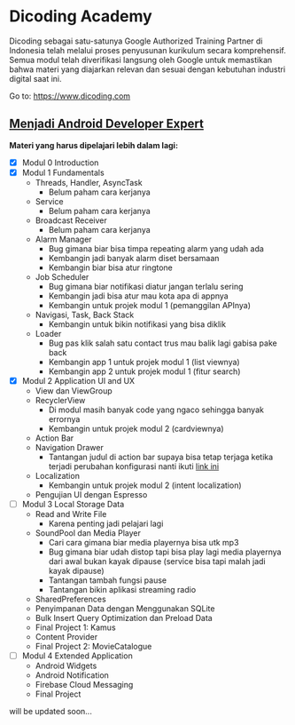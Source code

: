 # Dicoding Academy
Dicoding sebagai satu-satunya Google Authorized Training Partner di Indonesia telah melalui proses penyusunan kurikulum secara komprehensif. Semua modul telah diverifikasi langsung oleh Google untuk memastikan bahwa materi yang diajarkan relevan dan sesuai dengan kebutuhan industri digital saat ini.

Go to: https://www.dicoding.com

## [Menjadi Android Developer Expert](https://www.dicoding.com/academies/14/)

__Materi yang harus dipelajari lebih dalam lagi:__

- [x] Modul 0 Introduction
- [x] Modul 1 Fundamentals
	* Threads, Handler, AsyncTask
		* Belum paham cara kerjanya
	* Service
		* Belum paham cara kerjanya
	* Broadcast Receiver
		* Belum paham cara kerjanya
	* Alarm Manager
		* Bug gimana biar bisa timpa repeating alarm yang udah ada
		* Kembangin jadi banyak alarm diset bersamaan
		* Kembangin biar bisa atur ringtone
	* Job Scheduler
		* Bug gimana biar notifikasi diatur jangan terlalu sering
		* Kembangin jadi bisa atur mau kota apa di appnya
		* Kembangin untuk projek modul 1 (pemanggilan APInya)
	* Navigasi, Task, Back Stack
		* Kembangin untuk bikin notifikasi yang bisa diklik
	* Loader
		* Bug pas klik salah satu contact trus mau balik lagi gabisa pake back
		* Kembangin app 1 untuk projek modul 1 (list viewnya)
		* Kembangin app 2 untuk projek modul 1 (fitur search)
- [x] Modul 2 Application UI and UX
	* View dan ViewGroup
	* RecyclerView
		* Di modul masih banyak code yang ngaco sehingga banyak errornya
		* Kembangin untuk projek modul 2 (cardviewnya)
	* Action Bar
	* Navigation Drawer
		* Tantangan judul di action bar supaya bisa tetap terjaga ketika terjadi perubahan konfigurasi nanti ikuti [link ini](https://github.com/dicodingacademy/a14-made-labs2/tree/master/04.Navigation/MyNavigationDrawer)
	* Localization
		* Kembangin untuk projek modul 2 (intent localization)
	* Pengujian UI dengan Espresso
- [ ] Modul 3 Local Storage Data
	* Read and Write File
		* Karena penting jadi pelajari lagi
	* SoundPool dan Media Player
		* Cari cara gimana biar media playernya bisa utk mp3
		* Bug gimana biar udah distop tapi bisa play lagi media playernya dari awal bukan kayak dipause (service bisa tapi malah jadi kayak dipause)
		* Tantangan tambah fungsi pause
		* Tantangan bikin aplikasi streaming radio
	* SharedPreferences
	* Penyimpanan Data dengan Menggunakan SQLite
	* Bulk Insert Query Optimization dan Preload Data
	* Final Project 1: Kamus
	* Content Provider
	* Final Project 2: MovieCatalogue
- [ ] Modul 4 Extended Application
	* Android Widgets
	* Android Notification
	* Firebase Cloud Messaging
	* Final Project

will be updated soon...


